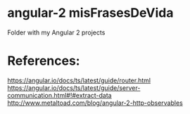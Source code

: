 # angular-2 misFrasesDeVida
Folder with my Angular 2 projects


# References:
https://angular.io/docs/ts/latest/guide/router.html
https://angular.io/docs/ts/latest/guide/server-communication.html#!#extract-data
http://www.metaltoad.com/blog/angular-2-http-observables